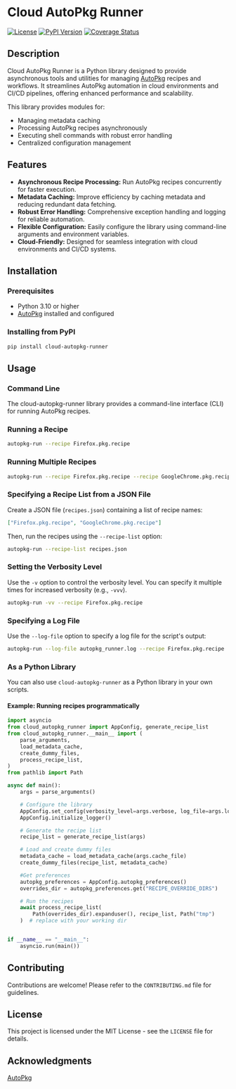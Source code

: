 # Cloud AutoPkg Runner

[![License](https://img.shields.io/badge/License-MIT-yellow.svg)](LICENSE)  <!-- Replace LICENSE with your actual license file -->
[![PyPI Version](https://img.shields.io/pypi/v/cloud-autopkg-runner)](https://pypi.org/project/cloud-autopkg-runner/) <!-- Update on PyPI -->
[![Coverage Status](https://img.shields.io/codecov/c/github/<your_github_org>/cloud-autopkg-runner)](https://codecov.io/gh/<your_github_org>/cloud-autopkg-runner) <!-- Update with your Codecov repo -->

## Description

Cloud AutoPkg Runner is a Python library designed to provide asynchronous tools and utilities for managing [AutoPkg](https://github.com/autopkg/autopkg) recipes and workflows. It streamlines AutoPkg automation in cloud environments and CI/CD pipelines, offering enhanced performance and scalability.

This library provides modules for:

* Managing metadata caching
* Processing AutoPkg recipes asynchronously
* Executing shell commands with robust error handling
* Centralized configuration management

## Features

* **Asynchronous Recipe Processing:** Run AutoPkg recipes concurrently for faster execution.
* **Metadata Caching:** Improve efficiency by caching metadata and reducing redundant data fetching.
* **Robust Error Handling:** Comprehensive exception handling and logging for reliable automation.
* **Flexible Configuration:** Easily configure the library using command-line arguments and environment variables.
* **Cloud-Friendly:** Designed for seamless integration with cloud environments and CI/CD systems.

## Installation

### Prerequisites

* Python 3.10 or higher
* [AutoPkg](https://github.com/autopkg/autopkg) installed and configured

### Installing from PyPI

```bash
pip install cloud-autopkg-runner
```

## Usage

### Command Line

The cloud-autopkg-runner library provides a command-line interface (CLI) for running AutoPkg recipes.

### Running a Recipe

```bash
autopkg-run --recipe Firefox.pkg.recipe
```

### Running Multiple Recipes

```bash
autopkg-run --recipe Firefox.pkg.recipe --recipe GoogleChrome.pkg.recipe
```

### Specifying a Recipe List from a JSON File

Create a JSON file (`recipes.json`) containing a list of recipe names:

```json
["Firefox.pkg.recipe", "GoogleChrome.pkg.recipe"]
```

Then, run the recipes using the `--recipe-list` option:

```bash
autopkg-run --recipe-list recipes.json
```

### Setting the Verbosity Level

Use the `-v` option to control the verbosity level. You can specify it multiple times for increased verbosity (e.g., `-vvv`).

```bash
autopkg-run -vv --recipe Firefox.pkg.recipe
```

### Specifying a Log File

Use the `--log-file` option to specify a log file for the script's output:

```bash
autopkg-run --log-file autopkg_runner.log --recipe Firefox.pkg.recipe
```

### As a Python Library

You can also use `cloud-autopkg-runner` as a Python library in your own scripts.

#### Example: Running recipes programmatically

```python
import asyncio
from cloud_autopkg_runner import AppConfig, generate_recipe_list
from cloud_autopkg_runner.__main__ import (
    parse_arguments,
    load_metadata_cache,
    create_dummy_files,
    process_recipe_list,
)
from pathlib import Path

async def main():
    args = parse_arguments()

    # Configure the library
    AppConfig.set_config(verbosity_level=args.verbose, log_file=args.log_file)
    AppConfig.initialize_logger()

    # Generate the recipe list
    recipe_list = generate_recipe_list(args)

    # Load and create dummy files
    metadata_cache = load_metadata_cache(args.cache_file)
    create_dummy_files(recipe_list, metadata_cache)

    #Get preferences
    autopkg_preferences = AppConfig.autopkg_preferences()
    overrides_dir = autopkg_preferences.get("RECIPE_OVERRIDE_DIRS")

    # Run the recipes
    await process_recipe_list(
        Path(overrides_dir).expanduser(), recipe_list, Path("tmp")
    )  # replace with your working dir


if __name__ == "__main__":
    asyncio.run(main())
```

## Contributing

Contributions are welcome! Please refer to the `CONTRIBUTING.md` file for guidelines.

## License

This project is licensed under the MIT License - see the `LICENSE` file for details.

## Acknowledgments

[AutoPkg](https://github.com/autopkg/autopkg)
